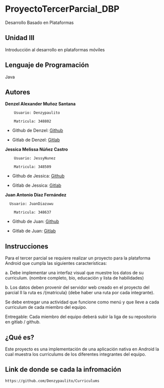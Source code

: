 # ProyectoTercerParcial_DBP

Desarrollo Basado en Plataformas

## Unidad III

Introducción al desarrollo en plataformas móviles

## Lenguaje de Programación

Java

## Autores

**Denzel Alexander Muñoz Santana**

	    Usuario: Denzypaulito

	    Matricula: 348802

* Github de Denzel: [Github](https://github.com/Denzypaulito)

* Gitlab de Denzel: [Gitlab](https://gitlab.com/Denzypaul)

**Jessica Melissa Núñez Castro**

	    Usuario: JessyNunez

	    Matricula: 348509

* Github de Jessica: [Github](https://github.com/JessyNunez)

* Gitlab de Jessica: [Gitlab](https://gitlab.com/JessyNunez)

**Juan Antonio Díaz Fernández**

      Usuario: JuanDiazuwu

	    Matricula: 348637

* Github de Juan: [Github](https://github.com/JuanDiazuwu)

* Gitlab de Juan: [Gitlab](https://gitlab.com/a348637)

## Instrucciones

Para el tercer parcial se requiere realizar un proyecto para la plataforma Android que cumpla las siguientes características:

a. Debe implementar una interfaz visual que muestre los datos de su curriculum. (nombre completo, bio, educación y lista de habilidades)

b. Los datos deben provenir del servidor web creado en el proyecto del parcial II la ruta es /{matricula} (debe haber una ruta por cada integrante).

Se debe entregar una actividad que funcione como menú y que lleve a cada curriculum de cada miembro del equipo.

Entregable: Cada miembro del equipo deberá subir la liga de su repositorio en gitlab / github.

## ¿Qué es?

Este proyecto es una implementación de una aplicación nativa en Android la cual muestra los curriculums de los diferentes integrantes del equipo.

## Link de donde se cada la infromación

```
https://github.com/Denzypaulito/Curriculums
```
